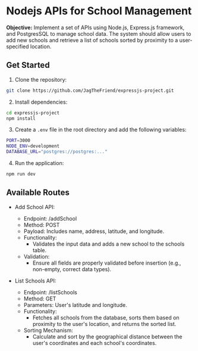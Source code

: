 # Nodejs APIs for School Management

**Objective:** Implement a set of APIs using Node.js, Express.js framework, and PostgresSQL to manage school data. The system should allow users to add new schools and retrieve a list of schools sorted by proximity to a user-specified location.

## Get Started

1. Clone the repository:

```bash
git clone https://github.com/JagTheFriend/expressjs-project.git
```

2. Install dependencies:

```bash
cd expressjs-project
npm install
```

3. Create a `.env` file in the root directory and add the following variables:

```bash
PORT=3000
NODE_ENV=development
DATABASE_URL="postgres://postgres:..."
```

4. Run the application:

```bash
npm run dev
```

## Available Routes

- Add School API:

  - Endpoint: /addSchool
  - Method: POST
  - Payload: Includes name, address, latitude, and longitude.
  - Functionality:
    - Validates the input data and adds a new school to the schools table.
  - Validation:
    - Ensure all fields are properly validated before insertion (e.g., non-empty, correct data types).

- List Schools API:
  - Endpoint: /listSchools
  - Method: GET
  - Parameters: User's latitude and longitude.
  - Functionality:
    - Fetches all schools from the database, sorts them based on proximity to the user's location, and returns the sorted list.
  - Sorting Mechanism:
    - Calculate and sort by the geographical distance between the user's coordinates and each school's coordinates.
